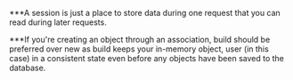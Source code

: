   <!-- <select name="wine_id">
    <%= @wines.each do |wine| %>
      <option value="<%= wine.id %>"><%= wine.name %> <%= wine.producer.name %></option>
    <% end %>
  </select> -->

***A session is just a place to store data during one request that you can read during later requests.

***If you're creating an object through an association, build should be preferred over new as build keeps your in-memory object, user (in this case) in a consistent state even before any objects have been saved to the database.
